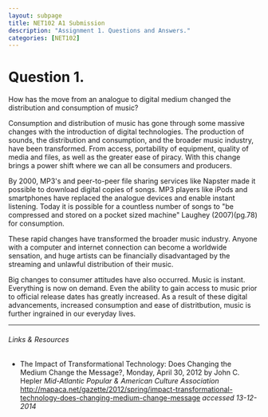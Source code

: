 ```yaml
---
layout: subpage
title: NET102 A1 Submission
description: "Assignment 1. Questions and Answers."
categories: [NET102]
---
```


# Question 1.
How has the move from an analogue to digital medium changed the distribution and consumption of music?

   Consumption and distribution of music has gone through some massive changes with the introduction of digital technologies. The production of sounds, the distribution and consumption, and the broader music industry, have been transformed. From access, portability of equipment, quality of media and files, as well as the greater ease of piracy. With this change brings a power shift where we can all be consumers and producers.

   By 2000, MP3's and peer-to-peer file sharing services like Napster made it possible to download digital copies of songs. MP3 players like iPods and smartphones have replaced the analogue devices and enable instant listening. Today it is possible for a countless number of songs to "be compressed and stored on a pocket sized machine" Laughey (2007)(pg.78) for consumption.

   These rapid changes have transformed the broader music industry. Anyone with a computer and internet connection can become a worldwide sensation, and huge artists can be financially disadvantaged by the streaming and unlawful distribution of their music. 

   Big changes to consumer attitudes have also occurred. Music is instant. Everything is now on demand. Even the ability to gain access to music prior to official release dates has greatly increased. As a result of these digital advancements, increased consumption and ease of distritbution, music is further ingrained in our everyday lives.

---


###### Links & Resources
- The Impact of Transformational Technology: Does Changing the Medium Change the Message?, Monday, April 30, 2012
by John C. Hepler *Mid-Atlantic Popular &
 American Culture Association* http://mapaca.net/gazette/2012/spring/impact-transformational-technology-does-changing-medium-change-message *accessed 13-12-2014*
